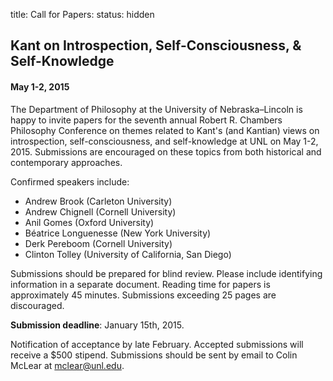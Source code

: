 title: Call for Papers: 
status: hidden

## Kant on Introspection, Self-Consciousness, & Self-Knowledge ##
#### May 1-2, 2015

The Department of Philosophy at the University of Nebraska–Lincoln is happy to
invite papers for the seventh annual Robert R. Chambers Philosophy Conference
on themes related to Kant's (and Kantian) views on introspection,
self-consciousness, and self-knowledge at UNL on May 1-2, 2015. Submissions are
encouraged on these topics from both historical and contemporary approaches.

Confirmed speakers include:

- Andrew Brook (Carleton University)
- Andrew Chignell (Cornell University)
- Anil Gomes (Oxford University)
- Béatrice Longuenesse (New York University)
- Derk Pereboom (Cornell University)
- Clinton Tolley (University of California, San Diego)

Submissions should be prepared for blind review. Please include identifying
information in a separate document. Reading time for papers is
approximately 45 minutes. Submissions exceeding 25 pages are discouraged.

**Submission deadline**: January 15th, 2015. 

Notification of acceptance by late February. Accepted submissions will receive
a $500 stipend. Submissions should be sent by email to Colin McLear at
<mclear@unl.edu>.   